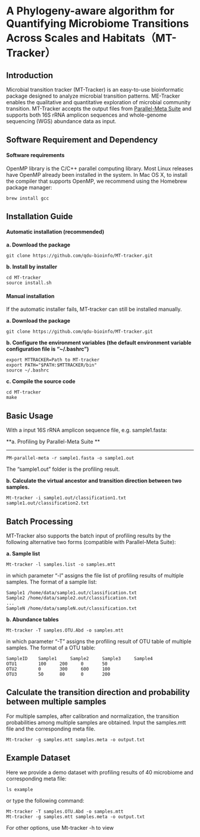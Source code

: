# **A Phylogeny-aware algorithm for Quantifying Microbiome Transitions Across Scales and Habitats（MT-Tracker）**

## Introduction

Microbial transition tracker (MT-Tracker) is an easy-to-use bioinformatic package designed to analyze microbial transition patterns. ME-Tracker enables the qualitative and quantitative exploration of microbial community transition. MT-Tracker accepts the output files from [Parallel-Meta Suite](https://github.com/qdu-bioinfo/parallel-meta-suite) and supports both 16S rRNA amplicon sequences and whole-genome sequencing (WGS)  abundance data as input.

## Software Requirement and Dependency

#### Software requirements

OpenMP library is the C/C++ parallel computing library. Most Linux releases have OpenMP already been installed in the system. In Mac OS X, to install the compiler that supports OpenMP, we recommend using the Homebrew package manager:

```
brew install gcc
```

## Installation Guide

#### Automatic installation (recommended)

**a. Download the package**

```
git clone https://github.com/qdu-bioinfo/MT-tracker.git
```

**b. Install by installer**

```
cd MT-tracker
source install.sh
```

#### Manual installation

If the automatic installer fails, MT-tracker can still be installed manually.

**a. Download the package**

```
git clone https://github.com/qdu-bioinfo/MT-tracker.git
```

**b. Configure the environment variables (the default environment variable configuration file is “~/.bashrc”)**

```
export MTTRACKER=Path to MT-tracker
export PATH="$PATH:$MTTRACKER/bin"
source ~/.bashrc
```

**c. Compile the source code**

```
cd MT-tracker
make
```

## Basic Usage

With a input 16S rRNA amplicon sequence file, e.g. sample1.fasta:

**a. Profiling by Parallel-Meta Suite **

** **

```
PM-parallel-meta -r sample1.fasta -o sample1.out
```

The “sample1.out” folder is the profiling result.

**b. Calculate the virtual ancestor and transition direction between two samples.**

```
Mt-tracker -i sample1.out/classification1.txt sample1.out/classification2.txt
```

## Batch Processing

MT-Tracker also supports the batch input of profiling results by the following alternative two forms (compatible with Parallel-Meta Suite):

**a. Sample list**

```
Mt-tracker -l samples.list -o samples.mtt
```

in which parameter “-l” assigns the file list of profiling results of multiple samples. The format of a sample list:

```
Sample1	/home/data/sample1.out/classification.txt
Sample2	/home/data/sample2.out/classification.txt
...	
SampleN	/home/data/sampleN.out/classification.txt
```

**b. Abundance tables**

```
Mt-tracker -T samples.OTU.Abd -o samples.mtt
```

in which parameter “-T” assigns the profiling result of OTU table of multiple samples. The format of a OTU table:

```
SampleID	Sample1		Sample2		Sample3		Sample4
OTU1		100		200		0		50
OTU2		0		300		600		100
OTU3		50		80		0		200
```

## Calculate the transition direction and probability between multiple samples

For multiple samples, after calibration and normalization, the transition probabilities among multiple samples are obtained. Input the samples.mtt file and the corresponding meta file.

```
Mt-tracker -g samples.mtt samples.meta -o output.txt
```

## Example Dataset

Here we provide a demo dataset with profiling results of 40 microbiome and corresponding meta file:

```
ls example
```

or type the following command:

```
Mt-tracker -T samples.OTU.Abd -o samples.mtt
Mt-tracker -g samples.mtt samples.meta -o output.txt
```

For other options, use Mt-tracker -h to view